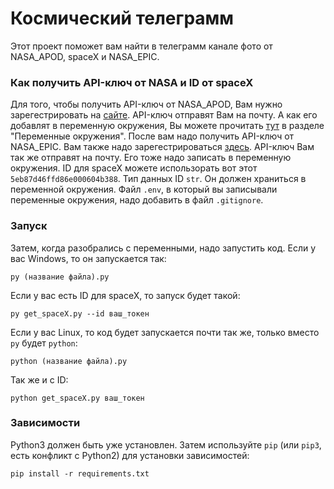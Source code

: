 # Космический телеграмм

Этот проект поможет вам найти в телеграмм канале фото от NASA_APOD, spaceX и NASA_EPIC.

### Как получить API-ключ от NASA и  ID от spaceX

Для того, чтобы получить API-ключ от NASA_APOD, Вам нужно зарегестрировать на [сайте](https://api.nasa.gov/#apod). API-ключ отправят Вам на почту. А как его добавлят в переменную окружения, Вы можете прочитать [тут](https://github.com/NikaKurnakov/bitly) в разделе "Переменные окружения".
После вам надо получить API-ключ от NASA_EPIC. Вам также надо зарегестрироваться [здесь](https://api.nasa.gov/#epic). API-ключ Вам так же отправят на почту. Его тоже надо записать в переменную окружения.
ID для spaceX можете использорать вот этот `5eb87d46ffd86e000604b388`. Тип данных ID `str`. Он должен храниться в переменной окружения.
Файл `.env`, в который вы записывали переменные окружения, надо добавить в файл `.gitignore`. 

### Запуск

Затем, когда разобрались с переменными, надо запустить код. Если у вас Windows, то он запускается так:

```
py (название файла).py
```
Если у вас есть ID для spaceX, то запуск будет такой:

```
py get_spaceX.py --id ваш_токен
```

Если у вас Linux, то код будет запускается почти так же, только вместо `py` будет `python`:

```
python (название файла).py
```

Так же и с ID:

```
python get_spaceX.py ваш_токен
```

### Зависимости

Python3 должен быть уже установлен.
Затем используйте `pip` (или `pip3`, есть конфликт с Python2) для 
установки зависимостей:

```
pip install -r requirements.txt
```